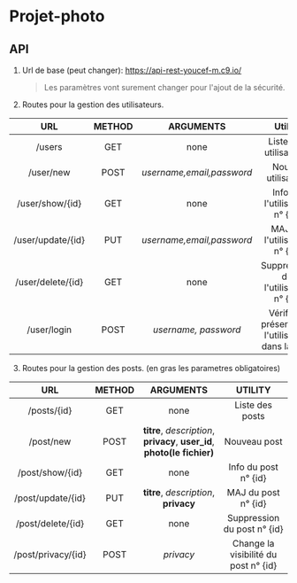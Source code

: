 # Projet-photo

## API

1. Url de base (peut changer): 
        https://api-rest-youcef-m.c9.io/

   > Les paramètres vont surement changer pour l'ajout de la sécurité.
   
2. Routes pour la gestion des utilisateurs.
 
|        URL        | METHOD |         ARGUMENTS         |                      Utilité                      |
|:-----------------:|:------:|:-------------------------:|:-------------------------------------------------:|
|       /users      |   GET  |            none           |               Liste des utilisateurs              |
|     /user/new     |  POST  | *username,email,password* |                 Nouvel utilisateur                |
|  /user/show/{id}  |   GET  |            none           |           Info de l'utilisateur n° {id}           |
| /user/update/{id} |   PUT  | *username,email,password* |            MAJ de l'utilisateur n° {id}           |
| /user/delete/{id} |   GET  |            none           |        Suppression de l'utilisateur n° {id}       |
|    /user/login    |  POST  |    *username, password*   | Vérifie la présence de l'utilisateur dans la BDD  |


3. Routes pour la gestion des posts. (en gras les parametres obligatoires)
 
|         URL        | METHOD |                                 ARGUMENTS                                 |                UTILITY                |
|:------------------:|:------:|:-------------------------------------------------------------------------:|:-------------------------------------:|
|     /posts/{id}    |   GET  |                                    none                                   |            Liste des posts            |
|      /post/new     |  POST  | **titre**, *description*, **privacy**, **user_id**, **photo(le fichier)** |              Nouveau post             |
|   /post/show/{id}  |   GET  |                                    none                                   |          Info du post n° {id}         |
|  /post/update/{id} |   PUT  |                   **titre**, *description*, **privacy**                   |          MAJ du post n° {id}          |
|  /post/delete/{id} |   GET  |                                    none                                   |      Suppression du post n° {id}      |
| /post/privacy/{id} |  POST  |                                 *privacy*                                 | Change la visibilité du post n° {id}  |
